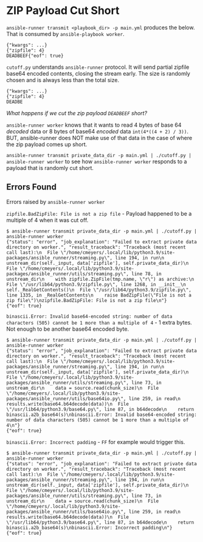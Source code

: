 # ZIP Payload Cut Short

`ansible-runner transmit <playbook_dir> -p main.yml` produces the below. That is consumed by `ansible-playbook worker`.
```
{"kwargs": ...}
{"zipfile": 4}
DEADBEEF{"eof": true}
```


`cutoff.py` understands `ansible-runner` protocol. It will send partial zipfile base64 encoded contents, closing the stream early. The size is randomly chosen and is always less than the total size.
```
{"kwargs": ...}
{"zipfile": 4}
DEADBE
```


_What happens if we cut the zip payload `DEADBEEF` short?_

`ansible-runner worker` knows that it wants to read 4 bytes of base 64 _decoded_ data or 8 bytes of base64 _encoded_ data `int(4*((4 + 2) / 3))`. BUT, ansible-runner does NOT make use of that data in the case of where the zip payload comes up short.

`ansible-runner transmit private_data_dir -p main.yml | ./cutoff.py | ansible-runner worker` to see how `ansible-runner worker` responds to a payload that is randomly cut short.

## Errors Found

Errors raised by `ansible-runner worker`

`zipfile.BadZipFile: File is not a zip file` - Payload happened to be a multiple of 4 when it was cut off.

```
$ ansible-runner transmit private_data_dir -p main.yml | ./cutoff.py | ansible-runner worker
{"status": "error", "job_explanation": "Failed to extract private data directory on worker.", "result_traceback": "Traceback (most recent call last):\n  File \"/home/cmeyers/.local/lib/python3.9/site-packages/ansible_runner/streaming.py\", line 194, in run\n    unstream_dir(self._input, data['zipfile'], self.private_data_dir)\n  File \"/home/cmeyers/.local/lib/python3.9/site-packages/ansible_runner/utils/streaming.py\", line 78, in unstream_dir\n    with zipfile.ZipFile(tmp.name, \"r\") as archive:\n  File \"/usr/lib64/python3.9/zipfile.py\", line 1268, in __init__\n    self._RealGetContents()\n  File \"/usr/lib64/python3.9/zipfile.py\", line 1335, in _RealGetContents\n    raise BadZipFile(\"File is not a zip file\")\nzipfile.BadZipFile: File is not a zip file\n"}
{"eof": true}
```

`binascii.Error: Invalid base64-encoded string: number of data characters (505) cannot be 1 more than a multiple of 4` - 1 extra bytes. Not enough to be another base64 encoded byte.

```
$ ansible-runner transmit private_data_dir -p main.yml | ./cutoff.py | ansible-runner worker
{"status": "error", "job_explanation": "Failed to extract private data directory on worker.", "result_traceback": "Traceback (most recent call last):\n  File \"/home/cmeyers/.local/lib/python3.9/site-packages/ansible_runner/streaming.py\", line 194, in run\n    unstream_dir(self._input, data['zipfile'], self.private_data_dir)\n  File \"/home/cmeyers/.local/lib/python3.9/site-packages/ansible_runner/utils/streaming.py\", line 73, in unstream_dir\n    data = source.read(chunk_size)\n  File \"/home/cmeyers/.local/lib/python3.9/site-packages/ansible_runner/utils/base64io.py\", line 259, in read\n    results.write(base64.b64decode(data))\n  File \"/usr/lib64/python3.9/base64.py\", line 87, in b64decode\n    return binascii.a2b_base64(s)\nbinascii.Error: Invalid base64-encoded string: number of data characters (505) cannot be 1 more than a multiple of 4\n"}
{"eof": true}
```

`binascii.Error: Incorrect padding` - `FF` for example would trigger this.

```
$ ansible-runner transmit private_data_dir -p main.yml | ./cutoff.py | ansible-runner worker
{"status": "error", "job_explanation": "Failed to extract private data directory on worker.", "result_traceback": "Traceback (most recent call last):\n  File \"/home/cmeyers/.local/lib/python3.9/site-packages/ansible_runner/streaming.py\", line 194, in run\n    unstream_dir(self._input, data['zipfile'], self.private_data_dir)\n  File \"/home/cmeyers/.local/lib/python3.9/site-packages/ansible_runner/utils/streaming.py\", line 73, in unstream_dir\n    data = source.read(chunk_size)\n  File \"/home/cmeyers/.local/lib/python3.9/site-packages/ansible_runner/utils/base64io.py\", line 259, in read\n    results.write(base64.b64decode(data))\n  File \"/usr/lib64/python3.9/base64.py\", line 87, in b64decode\n    return binascii.a2b_base64(s)\nbinascii.Error: Incorrect padding\n"}
{"eof": true}
```
